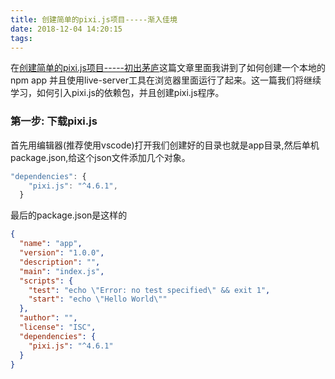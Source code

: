 ```yaml
---
title: 创建简单的pixi.js项目-----渐入佳境
date: 2018-12-04 14:20:15
tags:
---
```

在[创建简单的pixi.js项目-----初出茅庐](/2018/12/04/创建简单的pixi-js项目/)这篇文章里面我讲到了如何创建一个本地的npm app 并且使用live-server工具在浏览器里面运行了起来。这一篇我们将继续学习，如何引入pixi.js的依赖包，并且创建pixi.js程序。
### **第一步: 下载pixi.js**
首先用编辑器(推荐使用vscode)打开我们创建好的目录也就是app目录,然后单机package.json,给这个json文件添加几个对象。
```js
"dependencies": {
    "pixi.js": "^4.6.1",
  }
```
最后的package.json是这样的
```json
{
  "name": "app",
  "version": "1.0.0",
  "description": "",
  "main": "index.js",
  "scripts": {
    "test": "echo \"Error: no test specified\" && exit 1",
    "start": "echo \"Hello World\""
  },
  "author": "",
  "license": "ISC",
  "dependencies": {
    "pixi.js": "^4.6.1"
  }
}

```